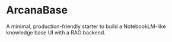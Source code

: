 # ArcanaBase
A minimal, production-friendly starter to build a NotebookLM-like knowledge base UI with a RAG backend.
